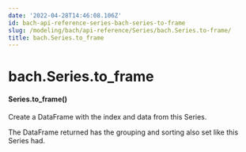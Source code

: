 ```yaml
---
date: '2022-04-28T14:46:08.106Z'
id: bach-api-reference-series-bach-series-to-frame
slug: /modeling/bach/api-reference/Series/bach.Series.to-frame/
title: bach.Series.to_frame
---
```


# bach.Series.to_frame


#### Series.to_frame()
Create a DataFrame with the index and data from this Series.

The DataFrame returned has the grouping and sorting also set like this Series had.

<!-- !! processed by numpydoc !! -->
